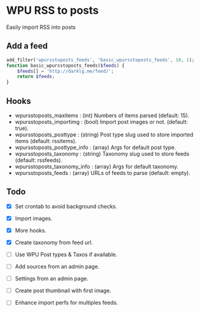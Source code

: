 # WPU RSS to posts

Easily import RSS into posts

Add a feed
---

```php
add_filter('wpursstoposts_feeds', 'basic_wpursstoposts_feeds', 10, 1);
function basic_wpursstoposts_feeds($feeds) {
    $feeds[] = 'http://darklg.me/feed/';
    return $feeds;
}
```


Hooks
---

* wpursstoposts_maxitems : (int) Numbers of items parsed (default: 15).
* wpursstoposts_importimg : (bool) Import post images or not. (default: true).
* wpursstoposts_posttype : (string) Post type slug used to store imported items (default: rssitems).
* wpursstoposts_posttype_info : (array) Args for default post type.
* wpursstoposts_taxonomy : (string) Taxonomy slug used to store feeds (default: rssfeeds).
* wpursstoposts_taxonomy_info : (array) Args for default taxonomy.
* wpursstoposts_feeds : (array) URLs of feeds to parse (default: empty).


Todo
---

* [x] Set crontab to avoid background checks.
* [x] Import images.
* [x] More hooks.
* [x] Create taxonomy from feed url.
* [ ] Use WPU Post types & Taxos if available.
* [ ] Add sources from an admin page.
* [ ] Settings from an admin page.
* [ ] Create post thumbnail with first image.
* [ ] Enhance import perfs for multiples feeds.

